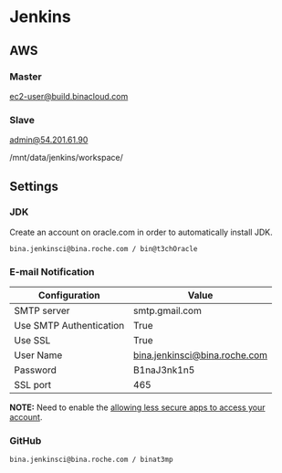 # Jenkins

## AWS

### Master

ec2-user@build.binacloud.com

### Slave

admin@54.201.61.90

/mnt/data/jenkins/workspace/

## Settings

### JDK

Create an account on oracle.com in order to automatically install JDK.

```
bina.jenkinsci@bina.roche.com / bin@t3chOracle
```

### E-mail Notification

| Configuration | Value |
| --- | --- |
| SMTP server | smtp.gmail.com |
| Use SMTP Authentication | True |
| Use SSL | True |
| User Name | bina.jenkinsci@bina.roche.com |
| Password | B1naJ3nk1n5 |
| SSL port | 465 |

**NOTE:** Need to enable the [allowing less secure apps to access your account](https://support.google.com/accounts/answer/6010255).

### GitHub

```
bina.jenkinsci@bina.roche.com / binat3mp
```


